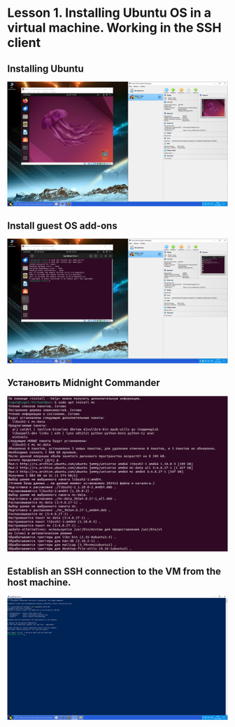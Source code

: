 # Lesson 1. Installing Ubuntu OS in a virtual machine. Working in the SSH client

## Installing Ubuntu

![ScreenShot](/ScreenShot/2023-11-29_22-00-54.png)

## Install guest OS add-ons

![ScreenShot](/ScreenShot/Установить_гостевые_дополнения_ОС..png)

## Установить Midnight Commander

![ScreenShot](/ScreenShot/2023-11-29_11-28-18.png)

## Establish an SSH connection to the VM from the host machine.

![ScreenShot](/ScreenShot/2023-12-05_09-45-54.png)
